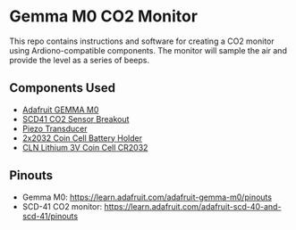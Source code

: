 Gemma M0 CO2 Monitor
====================

This repo contains instructions and software for creating a CO2 monitor using Ardiono-compatible components. The monitor will sample the air and provide the level as a series of beeps.

## Components Used

* [Adafruit GEMMA M0](https://shop.pimoroni.com/products/adafruit-gemma-m0-miniature-wearable-electronic-platform)
* [SCD41 CO2 Sensor Breakout](https://shop.pimoroni.com/products/scd41-co2-sensor-breakout)
* [Piezo Transducer](https://shop.pimoroni.com/products/piezo-transducer)
* [2x2032 Coin Cell Battery Holder](https://shop.pimoroni.com/products/adafruit-2x2032-coin-cell-battery-holder-6v-output-with-on-off-switch)
* [CLN Lithium 3V Coin Cell CR2032](https://shop.pimoroni.com/products/cln-lithium-3v-coin-cell-cr2032-pack-of-5)

## Pinouts

* Gemma M0: https://learn.adafruit.com/adafruit-gemma-m0/pinouts
* SCD-41 CO2 monitor: https://learn.adafruit.com/adafruit-scd-40-and-scd-41/pinouts
